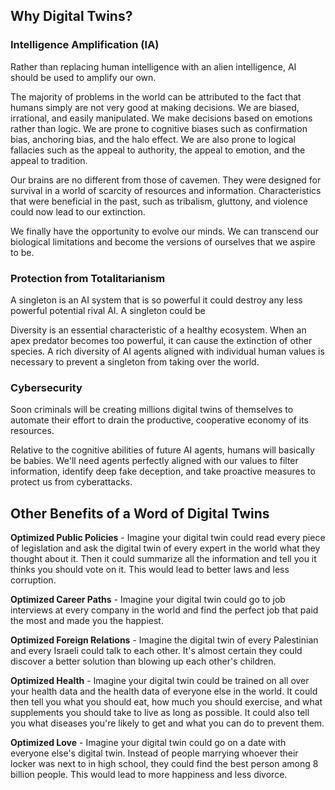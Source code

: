 ## Why Digital Twins?

### Intelligence Amplification (IA)

Rather than replacing human intelligence with an alien intelligence, AI should be used to amplify our own. 

The majority of problems in the world can be attributed to the fact that humans simply are not very good at making decisions. We are biased, irrational, and easily manipulated. We make decisions based on emotions rather than logic. We are prone to cognitive biases such as confirmation bias, anchoring bias, and the halo effect. We are also prone to logical fallacies such as the appeal to authority, the appeal to emotion, and the appeal to tradition.

Our brains are no different from those of cavemen. They were designed for survival in a world of scarcity of resources and information. Characteristics that were beneficial in the past, such as tribalism, gluttony, and violence could now lead to our extinction.

We finally have the opportunity to evolve our minds. We can transcend our biological limitations and become the versions of ourselves that we aspire to be.

### Protection from Totalitarianism

A singleton is an AI system that is so powerful it could destroy any less powerful potential rival AI.  A singleton could be 

Diversity is an essential characteristic of a healthy ecosystem. When an apex predator becomes too powerful, it can cause the extinction of other species. A rich diversity of AI agents aligned with individual human values is necessary to prevent a singleton from taking over the world.

### Cybersecurity

Soon criminals will be creating millions digital twins of themselves to automate their effort to drain the productive, cooperative economy of its resources.  

Relative to the cognitive abilities of future AI agents, humans will basically be babies.  We'll need agents perfectly aligned with our values to filter information, identify deep fake deception, and take proactive measures to protect us from cyberattacks.

## Other Benefits of a Word of Digital Twins

**Optimized Public Policies** - Imagine your digital twin could read every piece of legislation and ask the digital twin of every expert in the world what they thought about it. Then it could summarize all the information and tell you it thinks you should vote on it.  This would lead to better laws and less corruption.

**Optimized Career Paths** - Imagine your digital twin could go to job interviews at every company in the world and find the perfect job that paid the most and made you the happiest. 

**Optimized Foreign Relations** - Imagine the digital twin of every Palestinian and every Israeli could talk to each other. It's almost certain they could discover a better solution than blowing up each other's children.

**Optimized Health** - Imagine your digital twin could be trained on all over your health data and the health data of everyone else in the world. It could then tell you what you should eat, how much you should exercise, and what supplements you should take to live as long as possible. It could also tell you what diseases you're likely to get and what you can do to prevent them.

**Optimized Love** - Imagine your digital twin could go on a date with everyone else's digital twin. Instead of people marrying whoever their locker was next to in high school, they could find the best person among 8 billion people. This would lead to more happiness and less divorce.

